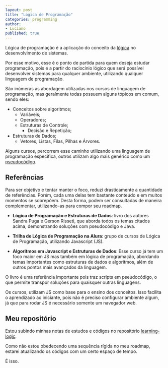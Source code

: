 ```yaml
---
layout: post
title: "Lógica de Programação"
categories: programming
author:
- Luciano
published: true
---
```


Lógica de programação é a aplicação do conceito da 
[lógica](https://en.wikipedia.org/wiki/Logic) no desenvolvimento de sistemas.

Por esse motivo, esse é o ponto de partida para quem deseja estudar programação,
pois é a partir do raciocínio lógico que será possível desenvolver sistemas para 
qualquer ambiente, utilizando qualquer linguagem de programação.

São inúmeras as abordagem utilizadas nos cursos de linguagem de programação, mas
geralmente todas possuem alguns tópicos em comum, sendo eles:

- Conceitos sobre algoritmos;
  - Variáveis;
  - Operadores;
  - Estruturas de Controle;
    - Decisão e Repetição;
- Estruturas de Dados;
  - Vetores, Listas, Filas, Pilhas e Árvores.

Alguns cursos, percorrem esse caminho utilizando uma linguagem de programação
específica, outros utilizam algo mais genérico como um 
[pseudocódigo](https://pt.wikipedia.org/wiki/Pseudoc%C3%B3digo).

## Referências

Para ser objetivo e tentar manter o foco, reduzi drasticamente a quantidade de 
referências. Porém, cada uma delas tem bastante conteúdo e em muitos momentos se
sobrepõem. 
Desta forma, podem ser consultadas de maneira complementar, utilizando-as para
compor seu roadmap.

- **Lógica de Programação e Estruturas de Dados**: livro dos autores Sandra Puga
e Gerson Risseti, que aborda todos os temas citados acima, demonstrando soluções
com pseudocódigo e Java.

- **Trilha de Lógica de Programação na Alura**: grupo de cursos de Lógica de 
Programação, utilizando Javascript (JS).

- **Algoritmos em Javascript e Estruturas de Dados**: Esse curso já tem um foco 
maior em JS mas também em lógica de programação, abordando temas importantes 
como estruturas de dados e algoritmos, além de outros pontos mais avançados da 
linguagem.

O livro é uma referência importante pois traz scripts em pseudocódigo, o que 
permite transpor soluções para quaisquer outras linguagens. 

Os cursos, utilizam JS como base para o ensino dos conceitos. Isso facilita o 
aprendizado ao iniciante, pois não é preciso configurar ambiente algum, já que 
para rodar JS é necessário somente um navegador web.

## Meu repositório

Estou subindo minhas notas de estudos e códigos no repositório 
[learning-logic](https://github.com/learnermap/learning-logic).

Como não estou obedecendo uma sequência rígida no meu roadmap, estarei 
atualizando os códigos com um certo espaço de tempo.

É isso.